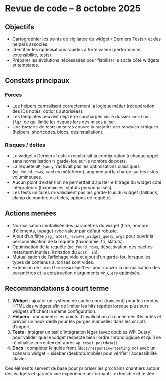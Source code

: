 # Revue de code – 8 octobre 2025

## Objectifs
- Cartographier les points de vigilance du widget « Derniers Tests » et des helpers associés.
- Identifier les optimisations rapides à forte valeur (performance, extensibilité, tests).
- Préparer les évolutions nécessaires pour fiabiliser le socle côté widgets et templates.

## Constats principaux
### Forces
- Les helpers centralisent correctement la logique métier (récupération des IDs notés, options autorisées).
- Les templates peuvent déjà être surchargés via le dossier `notation-jlg/`, ce qui limite les risques lors des mises à jour.
- Une batterie de tests unitaires couvre la majorité des modules critiques (helpers, shortcodes, blocs, désinstallation).

### Risques / dettes
- Le widget « Derniers Tests » recalculait la configuration à chaque appel sans normalisation ni garde-fou sur le nombre de posts.
- La requête `WP_Query` n’activait pas les optimisations classiques (`no_found_rows`, caches méta/term), augmentant la charge sur les listes volumineuses.
- Aucun point d’extension ne permettait d’ajuster le filtrage du widget côté intégrateurs (taxonomies, statuts personnalisés).
- Les tests unitaires ne validaient pas les garde-fous du widget (fallback, clamp du nombre d’articles, options de requête).

## Actions menées
- Normalisation centralisée des paramètres du widget (titre, nombre d’éléments, typage) avec valeur par défaut robuste.
- Ajout d’un filtre `jlg_latest_reviews_widget_query_args` pour ouvrir la personnalisation de la requête (taxonomie, tri, statuts).
- Optimisation de la requête (`no_found_rows`, désactivation des caches méta/term inutiles, limitation du `post__in`).
- Mutualisation de l’affichage vide et ajout d’un garde-fou lorsque les types de contenus autorisés sont vides.
- Extension de `LatestReviewsWidgetTest` pour couvrir la normalisation des paramètres et la construction d’arguments `WP_Query` optimisés.

## Recommandations à court terme
1. **Widget** : ajouter un système de cache court (transient) pour les rendus HTML des widgets afin de limiter les hits répétés lorsque plusieurs widgets affichent la même configuration.
2. **Helpers** : documenter les points d’invalidation du cache des IDs notés et prévoir un hook dédié pour les purges manuelles dans les scripts d’import.
3. **Tests** : intégrer un test d’intégration léger (avec doubles WP_Query) pour valider que le widget respecte bien l’ordre chronologique et qu’il se réinitialise correctement après `wp_reset_postdata()`.
4. **Docs** : compléter le guide front (`docs/responsive-testing.md`) avec un scénario widget + sidebar (desktop/mobile) pour vérifier l’accessibilité clavier.

Ces éléments servent de base pour prioriser les prochains chantiers autour des widgets et garantir une expérience performante, extensible et testée.
